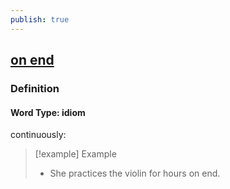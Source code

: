 ```yaml
---
publish: true
---
```


## [on end](https://dictionary.cambridge.org/dictionary/english/on-end)

### Definition
#### Word Type: idiom
continuously:

>[!example] Example
> - She practices the violin for hours on end.
